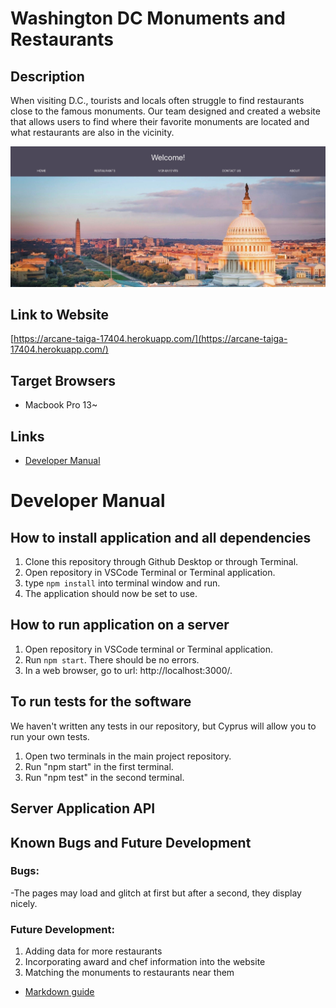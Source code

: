 # Washington DC Monuments and Restaurants

## Description
When visiting D.C., tourists and locals often struggle to find restaurants close to 
the famous monuments. Our team designed and created a website that allows users to find
where their favorite monuments are located and what restaurants are also in the vicinity.

![alt text](/public/homepage.jpg)

## Link to Website
[https://arcane-taiga-17404.herokuapp.com/](https://arcane-taiga-17404.herokuapp.com/)

## Target Browsers
* Macbook Pro 13~

## Links
* [Developer Manual](https://github.com/sbashir1/Group17-Project-Base#developer-manual)

# Developer Manual
## How to install application and all dependencies
1. Clone this repository through Github Desktop or through Terminal.
2. Open repository in VSCode Terminal or Terminal application.
3. type ```npm install``` into terminal window and run.
4. The application should now be set to use.

## How to run application on a server
1. Open repository in VSCode terminal or Terminal application.
2. Run ```npm start```. There should be no errors.
3. In a web browser, go to url: http://localhost:3000/.

## To run tests for the software
We haven't written any tests in our repository, but Cyprus will allow you to run your own tests. 

1. Open two terminals in the main project repository.
2. Run "npm start" in the first terminal.
3. Run "npm test" in the second terminal.

## Server Application API





## Known Bugs and Future Development 

### Bugs:
  -The pages may load and glitch at first but after a second, they display nicely.
  
### Future Development: 
  1. Adding data for more restaurants
  2. Incorporating award and chef information into the website
  3. Matching the monuments to restaurants near them
  

* [Markdown guide](https://www.markdownguide.org/cheat-sheet/)
